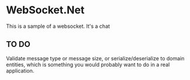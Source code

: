 # WebSocket.Net

This is a sample of a websocket. It's a chat 

## TO DO

Validate message type or message size, or serialize/deserialize to domain entities, which is something you would probably want to do in a real application.